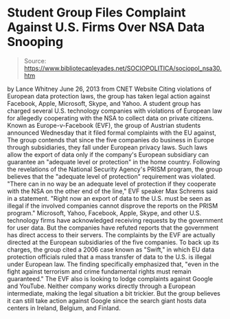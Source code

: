 # Student Group Files Complaint Against U.S. Firms Over NSA Data Snooping

> Source: https://www.bibliotecapleyades.net/SOCIOPOLITICA/sociopol_nsa30.htm

by Lance Whitney
June 26, 2013
from
CNET
Website
Citing violations of European data protection
laws,
the group has taken legal action against
Facebook, Apple, Microsoft, Skype, and Yahoo.
A student group has charged several U.S.
technology companies with violations of European law for allegedly
cooperating with the NSA to collect data on private citizens.
Known as
Europe-v-Facebook (EVF), the group of
Austrian students announced Wednesday that it
filed formal complaints with the EU against,
The group contends that since the five companies
do business in Europe through subsidiaries, they fall under European privacy
laws. Such laws allow the export of data only if the
company's European subsidiary can guarantee an "adequate level or
protection" in the home country.
Following the revelations of the National
Security Agency's
PRISM program, the group believes that the "adequate level of
protection" requirement was violated.
"There can in no way be an adequate level of
protection if they cooperate with the NSA on the other end of the line,"
EVF speaker Max Schrems said in a statement.
"Right now an export of data to the U.S.
must be seen as illegal if the involved companies cannot disprove the
reports on the PRISM program."
Microsoft, Yahoo, Facebook, Apple, Skype, and
other U.S. technology firms have acknowledged
receiving requests by the government for user data. But the companies
have
refuted reports that the government has direct access to their servers.
The complaints by the EVF are actually directed
at the European subsidiaries of the five companies.
To back up its charges, the group cited a 2006
case known as "Swift," in which EU data protection officials ruled that a
mass transfer of data to the U.S. is illegal under European law.
The finding
specifically emphasized that,
"even
in the fight against terrorism and crime fundamental rights must remain
guaranteed."
The EVF also is looking to lodge complaints
against Google and YouTube. Neither company works directly through a
European intermediate, making the legal situation a bit trickier.
But the group believes it can still take action
against Google since the search giant hosts data centers in Ireland,
Belgium, and Finland.
